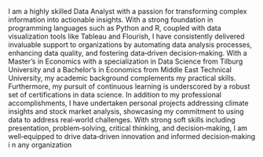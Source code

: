 I am a highly skilled Data Analyst with a passion for transforming complex information into actionable insights. With a strong foundation in programming languages such as Python and R, coupled with data visualization tools like Tableau and Flourish, I have consistently delivered invaluable support to organizations by automating data analysis
processes, enhancing data quality, and fostering data‑driven decision‑making. With a Master’s in Economics with a specialization in Data Science from Tilburg University and a Bachelor’s in Economics from Middle East Technical University, my academic background complements my practical skills. Furthermore, my pursuit of continuous learning is underscored by a robust set of certifications in data science. In addition to my professional accomplishments, I have undertaken personal projects addressing climate insights and stock market analysis, showcasing my commitment to using data to address real‑world challenges. With strong soft skills including presentation, problem‑solving, critical thinking, and decision‑making, I am well‑equipped to drive data‑driven innovation and informed decision‑making i n any organization
